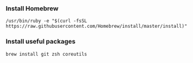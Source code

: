 ### Install Homebrew
```
/usr/bin/ruby -e "$(curl -fsSL https://raw.githubusercontent.com/Homebrew/install/master/install)"
```
### Install useful packages
```
brew install git zsh coreutils
```
